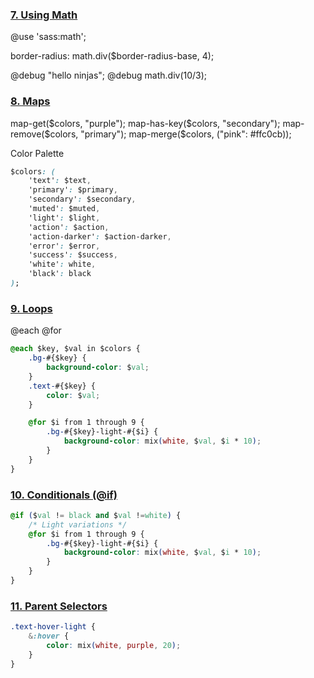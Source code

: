 ### [7. Using Math](https://youtu.be/sXE3nwjCY_w)

@use 'sass:math';

border-radius: math.div($border-radius-base, 4);

@debug "hello ninjas";
@debug math.div(10/3);

### [8. Maps](https://youtu.be/La8wN7o-cL8)

map-get($colors, "purple");
map-has-key($colors, "secondary");
map-remove($colors, "primary");
map-merge($colors, ("pink": #ffc0cb));

Color Palette

```css
$colors: (
	'text': $text,
	'primary': $primary,
	'secondary': $secondary,
	'muted': $muted,
	'light': $light,
	'action': $action,
	'action-darker': $action-darker,
	'error': $error,
	'success': $success,
	'white': white,
	'black': black
);
```

### [9. Loops](https://youtu.be/I1lp8eSKmEs)

@each
@for

```css
@each $key, $val in $colors {
	.bg-#{$key} {
		background-color: $val;
	}
	.text-#{$key} {
		color: $val;
	}

	@for $i from 1 through 9 {
		.bg-#{$key}-light-#{$i} {
			background-color: mix(white, $val, $i * 10);
		}
	}
}
```

### [10. Conditionals (@if)](https://youtu.be/QPZOvED3N_8)

```css
@if ($val != black and $val !=white) {
	/* Light variations */
	@for $i from 1 through 9 {
		.bg-#{$key}-light-#{$i} {
			background-color: mix(white, $val, $i * 10);
		}
	}
}
```

### [11. Parent Selectors](https://youtu.be/unhOp1Z-hec)

```css
.text-hover-light {
	&:hover {
		color: mix(white, purple, 20);
	}
}
```
